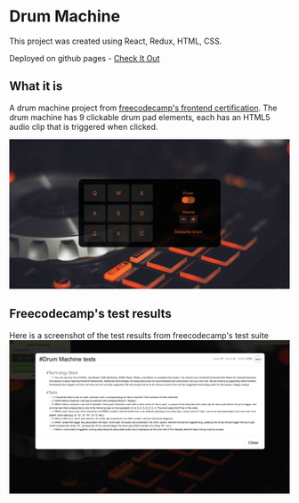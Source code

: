 # Drum Machine

This project was created using React, Redux, HTML, CSS.

Deployed on github pages - [Check It Out]()

## What it is

A drum machine project from [freecodecamp's frontend certification](https://www.freecodecamp.org/learn/front-end-development-libraries/front-end-development-libraries-projects/build-a-drum-machine). The drum machine has 9 clickable drum pad elements, each has an HTML5 audio clip that is triggered when clicked.

![project-img](./src/images/project-img.png)

## Freecodecamp's test results

Here is a screenshot of the test results from freecodecamp's test suite
![screenshot](./src/images/test-results.png)